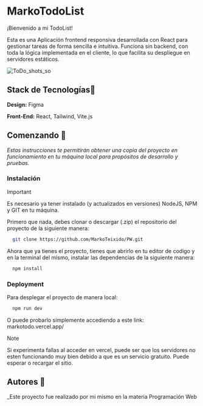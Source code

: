 # MarkoTodoList

¡Bienvenido a mi TodoList! 

Esta es una Aplicación frontend responsiva desarrollada con React para gestionar tareas de forma sencilla e intuitiva. Funciona sin backend, con toda la lógica implementada en el cliente, lo que facilita su despliegue en servidores estáticos.

![ToDo_shots_so](https://postimg.cc/zLfZGf6L)

## Stack de Tecnologías🎇

**Design:** Figma

**Front-End:** React, Tailwind, Vite.js

## Comenzando 🚀

_Estas instrucciones te permitirán obtener una copia del proyecto en funcionamiento en tu máquina local para propósitos de desarrollo y pruebas._

### Instalación

> [!IMPORTANT]
> Es necesario ya tener instalado (y actualizados en versiones) NodeJS, NPM y GIT en tu máquina.

Primero que nada, debes clonar o descargar (.zip) el repositorio del proyecto de la siguiente manera:

```bash
  git clone https://github.com/MarkoTeixido/PW.git
```
Ahora que ya tienes el proyecto, tienes que abrirlo en tu editor de codigo y en la terminal del mismo, instalar las dependencias de la siguiente manera:

```bash
  npm install
```

### Deployment

Para desplegar el proyecto de manera local:

```bash
  npm run dev
```
O puede probarlo simplemente accediendo a este link: markotodo.vercel.app/

> [!NOTE]
> Si experimenta fallas al acceder en vercel, puede ser que los servidores no esten funcionando muy bien debido a que es un servicio gratuito. Puede esperar o recargar el sitio.

## Autores 📌

_Este proyecto fue realizado por mi mismo en la materia Programación Web